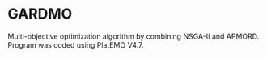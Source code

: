 # GARDMO
Multi-objective optimization algorithm by combining NSGA-II and APMORD.
Program was coded using PlatEMO V4.7.
